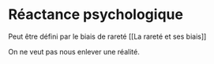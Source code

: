 # Réactance psychologique
Peut être défini par le biais de rareté [[La rareté et ses biais]]

On ne veut pas nous enlever une réalité.


